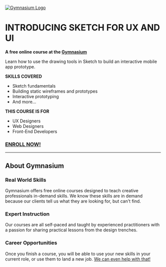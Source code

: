 [![Gymnasium Logo](https://cdn.rawgit.com/gymnasium/gymnasium.github.io/master/assets/GYM-logo.svg)](http://thegymnasium.com)

# INTRODUCING SKETCH FOR UX AND UI

**A free online course at the [Gymnasium](http://thegymnasium.com)**

Learn how to use the drawing tools in Sketch to build an interactive mobile app prototype.

**SKILLS COVERED**

- Sketch fundamentals
- Building static wireframes and prototypes
- Interactive prototyping
- And more…

**THIS COURSE IS FOR**

- UX Designers
- Web Designers
- Front-End Developers



### [ENROLL NOW!](http://thegymnasium.com/courses/GYM/005/0/about)

---

## About Gymnasium


### Real World Skills

Gymnasium offers free online courses designed to teach creative professionals in-demand skills. We know these skills are in demand because our clients tell us what they are looking for, but can't find.


### Expert Instruction

Our courses are all self-paced and taught by experienced practitioners with a passion for sharing practical lessons from the design trenches.

### Career Opportunities

Once you finish a course, you will be able to use your new skills in your current role, or use them to land a new job. [We can even help with that!](http://aquent.com/find-work/)
